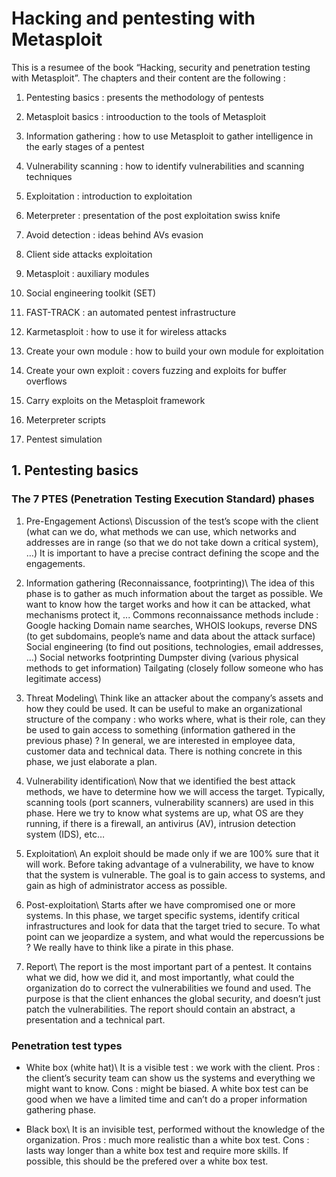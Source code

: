 # Hacking and pentesting with Metasploit

This is a resumee of the book “Hacking, security and penetration testing with Metasploit”.
The chapters and their content are the following :

1. Pentesting basics : presents the methodology of pentests

2. Metasploit basics : introoduction to the tools of Metasploit

3. Information gathering : how to use Metasploit to gather intelligence in the early stages of a pentest

4. Vulnerability scanning : how to identify vulnerabilities and scanning techniques

5. Exploitation : introduction to exploitation

6. Meterpreter : presentation of the post exploitation swiss knife

7. Avoid detection : ideas behind AVs evasion

8. Client side attacks exploitation

9. Metasploit : auxiliary modules

10. Social engineering toolkit (SET)

11. FAST-TRACK : an automated pentest infrastructure

12. Karmetasploit : how to use it for wireless attacks

13. Create your own module : how to build your own module for exploitation

14. Create your own exploit : covers fuzzing and exploits for buffer overflows

15. Carry exploits on the Metasploit framework

16. Meterpreter scripts

17. Pentest simulation

## 1. Pentesting basics

### The 7 PTES (Penetration Testing Execution Standard) phases

1. Pre-Engagement Actions\\
Discussion of the test’s scope with the client (what can we do, what methods we can use, which networks and addresses are in range (so that we do not take down a critical system), …)
It is important to have a precise contract defining the scope and the engagements.

2. Information gathering (Reconnaissance, footprinting)\\
The idea of this phase is to gather as much information about the target as possible. We want to know how the target works and how it can be attacked, what mechanisms protect it, ... Commons reconnaissance methods include :
Google hacking
Domain name searches, WHOIS lookups, reverse DNS (to get subdomains, people’s name and data about the attack surface)
Social engineering (to find out positions, technologies, email addresses, …)
Social networks footprinting
Dumpster diving (various physical methods to get information)
Tailgating (closely follow someone who has legitimate access)

3. Threat Modeling\\
Think like an attacker about the company’s assets and how they could be used. It can be useful to make an organizational structure of the company : who works where, what is their role, can they be used to gain access to something (information gathered in the previous phase) ?
In general, we are interested in employee data, customer data and technical data. There is nothing concrete in this phase, we just elaborate a plan.

4. Vulnerability identification\\
Now that we identified the best attack methods, we have to determine how we will access the target. Typically, scanning tools (port scanners, vulnerability scanners) are used in this phase. Here we try to know what systems are up, what OS are they running, if there is a firewall, an antivirus (AV), intrusion detection system (IDS), etc…

5. Exploitation\\
An exploit should be made only if we are 100% sure that it will work. Before taking advantage of a vulnerability, we have to know that the system is vulnerable. The goal is to gain access to systems, and gain as high of administrator access as possible.

6. Post-exploitation\\
Starts after we have compromised one or more systems. In this phase, we target specific systems, identify critical infrastructures and look for data that the target tried to secure. To what point can we jeopardize a system, and what would the repercussions be ?
We really have to think like a pirate in this phase.

7. Report\\
The report is the most important part of a pentest. It contains what we did, how we did it, and most importantly, what could the organization do to correct the vulnerabilities we found and used. The purpose is that the client enhances the global security, and doesn’t just patch the vulnerabilities.
The report should contain an abstract, a presentation and a technical part.

### Penetration test types

* White box (white hat)\\
It is a visible test : we work with the client.
Pros : the client’s security team can show us the systems and everything we might want to know.
Cons : might be biased.
A white box test can be good when we have a limited time and can’t do a proper information gathering phase.

* Black box\\
It is an invisible test, performed without the knowledge of the organization.
Pros : much more realistic than a white box test.
Cons : lasts way longer than a white box test and require more skills.
If possible, this should be the prefered over a white box test.



